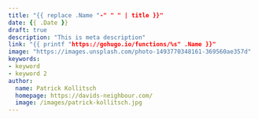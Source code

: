 ```yaml
---
title: "{{ replace .Name "-" " " | title }}"
date: {{ .Date }}
draft: true
description: "This is meta description"
link: "{{ printf "https://gohugo.io/functions/%s" .Name }}"
image: "https://images.unsplash.com/photo-1493770348161-369560ae357d"
keywords:
- keyword
- keyword 2
author:
  name: Patrick Kollitsch
  homepage: https://davids-neighbour.com/
  image: /images/patrick-kollitsch.jpg
---
```

